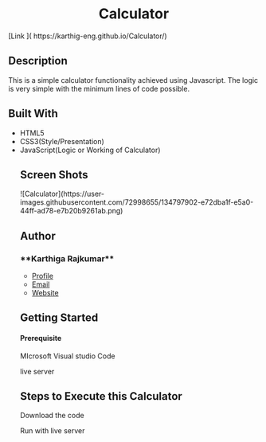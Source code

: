 
<h1 align="center">Calculator </h1>
[Link ]( https://karthig-eng.github.io/Calculator/)
<h2 >Description</h2>
<p aligh="justify">This is a simple calculator functionality achieved using Javascript. The logic is very simple with the minimum lines of code possible.</p>
<h2>Built With</h2>
<ul>
 <li>HTML5</li>
 <li>CSS3(Style/Presentation)</li>
 <li>JavaScript(Logic or Working of Calculator)</li>
<h2>Screen Shots</h2>
![Calculator](https://user-images.githubusercontent.com/72998655/134797902-e72dba1f-e5a0-44ff-ad78-e7b20b9261ab.png)
<h2>Author</h2>
<h3 >**Karthiga Rajkumar**</h3>

- [Profile](https://github.com/karthig-eng)
- [Email](mailto:karthigaa.rajkumar@gmail.com?subject=Hi% "Hi!")
- [Website]( https://karthig-eng.github.io/Portfolio/ "Welcome")

<h2>Getting Started </h2>
   <h4>Prerequisite </h4>
       <p>MIcrosoft Visual studio Code</p>
       <p>live server<p>
<h2>Steps to Execute this Calculator</h2>
 <p>Download the code</p>
       <p>Run with live server</p>
